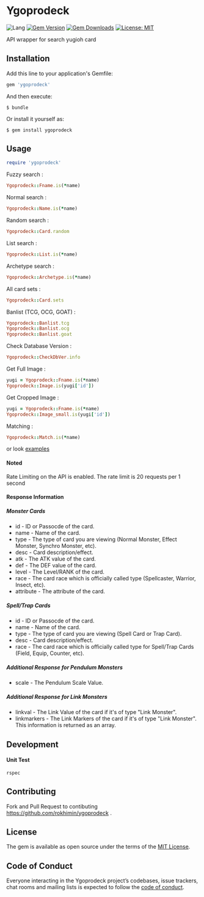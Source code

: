 # Ygoprodeck

![Lang](https://img.shields.io/badge/language-ruby-red)
[![Gem Version](https://img.shields.io/gem/v/ygoprodeck.svg)](https://rubygems.org/gems/ygoprodeck)
[![Gem Downloads](https://img.shields.io/gem/dt/ygoprodeck.svg)](https://rubygems.org/gems/ygoprodeck)
[![License: MIT](https://img.shields.io/badge/License-MIT-yellow.svg)](https://opensource.org/licenses/MIT)

API wrapper for search yugioh card

## Installation

Add this line to your application's Gemfile:

```ruby
gem 'ygoprodeck'
```

And then execute:

    $ bundle

Or install it yourself as:

    $ gem install ygoprodeck

## Usage

```ruby
require 'ygoprodeck'
```

Fuzzy search : 
```ruby
Ygoprodeck::Fname.is(*name)
```

Normal search :
```ruby
Ygoprodeck::Name.is(*name)
```

Random search :
```ruby
Ygoprodeck::Card.random
```

List search :
```ruby
Ygoprodeck::List.is(*name)
```

Archetype search :
```ruby
Ygoprodeck::Archetype.is(*name)
```

All card sets :
```ruby
Ygoprodeck::Card.sets
```

Banlist (TCG, OCG, GOAT) :
```ruby
Ygoprodeck::Banlist.tcg
Ygoprodeck::Banlist.ocg
Ygoprodeck::Banlist.goat
```

Check Database Version :
```ruby
Ygoprodeck::CheckDbVer.info
```

Get Full Image :
```ruby
yugi = Ygoprodeck::Fname.is(*name)
Ygoprodeck::Image.is(yugi['id'])
```

Get Cropped Image :
```ruby
yugi = Ygoprodeck::Fname.is(*name)
Ygoprodeck::Image_small.is(yugi['id'])
```

Matching :
```ruby
Ygoprodeck::Match.is(*name)
```

or look [examples](https://github.com/rokhimin/ygoprodeck/blob/master/examples)

#### Noted 
Rate Limiting on the API is enabled. The rate limit is 20 requests per 1 second

#### Response Information

##### Monster Cards
- id - ID or Passocde of the card.
- name - Name of the card.
- type - The type of card you are viewing (Normal Monster, Effect Monster, Synchro Monster, etc).
- desc - Card description/effect.
- atk - The ATK value of the card.
- def - The DEF value of the card.
- level - The Level/RANK of the card.
- race - The card race which is officially called type (Spellcaster, Warrior, Insect, etc).
- attribute - The attribute of the card.

##### Spell/Trap Cards

- id - ID or Passocde of the card.
- name - Name of the card.
- type - The type of card you are viewing (Spell Card or Trap Card).
- desc - Card description/effect.
- race - The card race which is officially called type for Spell/Trap Cards (Field, Equip, Counter, etc).

##### Additional Response for Pendulum Monsters

- scale - The Pendulum Scale Value.

##### Additional Response for Link Monsters

- linkval - The Link Value of the card if it's of type "Link Monster".
- linkmarkers - The Link Markers of the card if it's of type "Link Monster". This information is returned as an array.

## Development

#### Unit Test
```
rspec 
```

## Contributing
Fork and Pull Request to contibuting https://github.com/rokhimin/ygoprodeck .

## License
The gem is available as open source under the terms of the [MIT License](https://opensource.org/licenses/MIT).

## Code of Conduct
Everyone interacting in the Ygoprodeck project’s codebases, issue trackers, chat rooms and mailing lists is expected to follow the [code of conduct](https://github.com/rokhimin/ygoprodeck/blob/master/CODE_OF_CONDUCT.md).